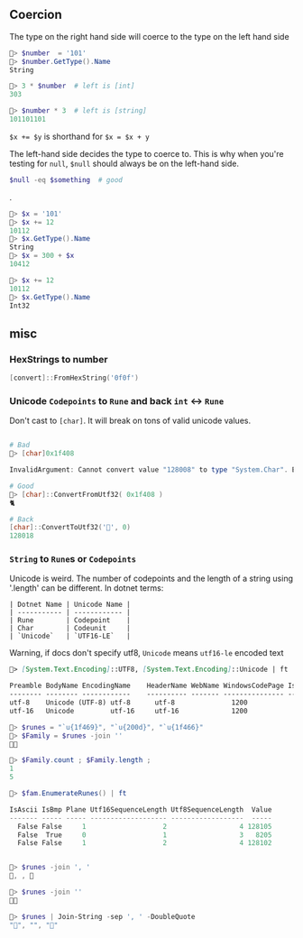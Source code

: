 
## Coercion

The type on the right hand side will coerce to the type on the left hand side

```ps1
🐒> $number  = '101'
🐒> $number.GetType().Name
String

🐒> 3 * $number  # left is [int]
303

🐒> $number * 3  # left is [string]
101101101
```

`$x += $y`
is shorthand for
`$x = $x + y`

The left-hand side decides the type to coerce to. 
This is why when you're testing for `null`, `$null` should always be on the left-hand side.

```ps1
$null -eq $something  # good
```
.

```ps1
🐒> $x = '101'
🐒> $x += 12
10112
🐒> $x.GetType().Name
String
🐒> $x = 300 + $x
10412

🐒> $x += 12
10112
🐒> $x.GetType().Name
Int32
```

## misc

### HexStrings to number
```ps1
[convert]::FromHexString('0f0f')
```

### Unicode `Codepoints` to `Rune` and back `int` <-> `Rune`

Don't cast to `[char]`. It will break on tons of valid unicode values. 

```ps1

# Bad
🐒> [char]0x1f408        

InvalidArgument: Cannot convert value "128008" to type "System.Char". Error: "Value was either too large or too small for a character."

# Good
🐒> [char]::ConvertFromUtf32( 0x1f408 ) 
🐈

# Back
[char]::ConvertToUtf32('🐒', 0)
128018
```

### `String` to `Rune`s or `Codepoints`

Unicode is weird. The number of codepoints and the length of a string using '.length' can be different. In dotnet terms:

```
| Dotnet Name | Unicode Name |
| ----------- | ------------ |
| Rune        | Codepoint    |
| Char        | Codeunit     |
| `Unicode`   | `UTF16-LE`   |
```

Warning, if docs don't specify utf8, `Unicode` means `utf16-le` encoded text

```md
🐒> [System.Text.Encoding]::UTF8, [System.Text.Encoding]::Unicode | ft

Preamble BodyName EncodingName    HeaderName WebName WindowsCodePage IsBrowserDisplay
-------- -------- ------------    ---------- ------- --------------- ----------------
utf-8    Unicode (UTF-8) utf-8      utf-8              1200             True
utf-16   Unicode         utf-16     utf-16             1200            False
```


```ps1
🐒> $runes = "`u{1f469}", "`u{200d}", "`u{1f466}"
🐒> $Family = $runes -join ''
👩‍👦

🐒> $Family.count ; $Family.length ;
1
5

🐒> $fam.EnumerateRunes() | ft

IsAscii IsBmp Plane Utf16SequenceLength Utf8SequenceLength  Value
------- ----- ----- ------------------- ------------------  -----
  False False     1                   2                  4 128105
  False  True     0                   1                  3   8205
  False False     1                   2                  4 128102


🐒> $runes -join ', '
👩, ‍, 👦

🐒> $runes -join ''
👩‍👦

🐒> $runes | Join-String -sep ', ' -DoubleQuote
"👩", "‍", "👦"
```